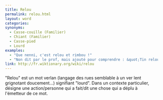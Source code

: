 ```yaml
---
title: Relou
permalink: relou.html
layout: word
categories:
synonyms:
  - Casse-couille (Familier)
  - Chiant (Familier)
  - Casse-pied
  - Lourd
examples:
  - "Que nenni, c'est relou et rimbou !"
  - "Non dit par le prof, mais ajouté pour comprendre : &quot;Tin relou le contrôle d'OMSI, j'ai tout foiré.&quot;"
link: http://fr.wiktionary.org/wiki/relou
---
```


&quot;Relou&quot; est un mot verlan (langage des rues semblable à un ver lent grignotant doucement...) signifiant &quot;lourd&quot;. Dans un contexte particulier, désigne une action/personne qui a fait/dit une chose qui a déplu à l'émetteur de ce mot.


